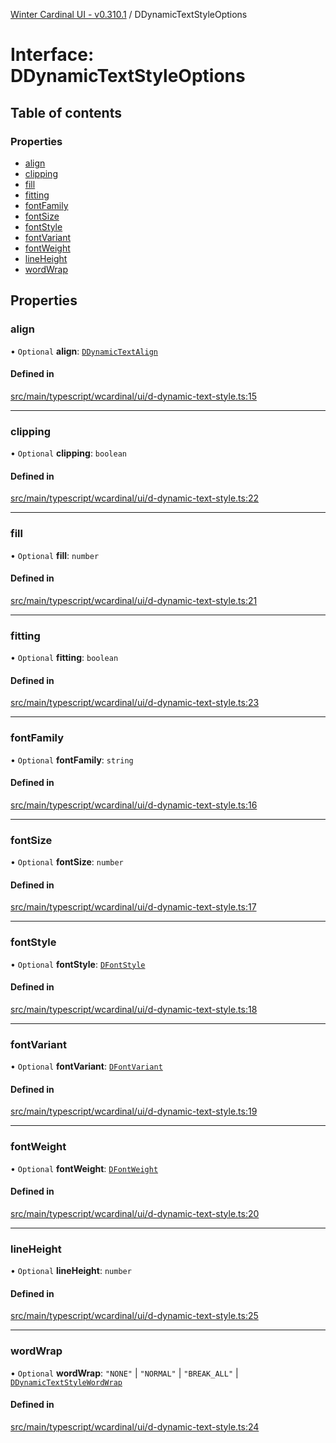 [Winter Cardinal UI - v0.310.1](../index.md) / DDynamicTextStyleOptions

# Interface: DDynamicTextStyleOptions

## Table of contents

### Properties

- [align](DDynamicTextStyleOptions.md#align)
- [clipping](DDynamicTextStyleOptions.md#clipping)
- [fill](DDynamicTextStyleOptions.md#fill)
- [fitting](DDynamicTextStyleOptions.md#fitting)
- [fontFamily](DDynamicTextStyleOptions.md#fontfamily)
- [fontSize](DDynamicTextStyleOptions.md#fontsize)
- [fontStyle](DDynamicTextStyleOptions.md#fontstyle)
- [fontVariant](DDynamicTextStyleOptions.md#fontvariant)
- [fontWeight](DDynamicTextStyleOptions.md#fontweight)
- [lineHeight](DDynamicTextStyleOptions.md#lineheight)
- [wordWrap](DDynamicTextStyleOptions.md#wordwrap)

## Properties

### align

• `Optional` **align**: [`DDynamicTextAlign`](../index.md#ddynamictextalign)

#### Defined in

[src/main/typescript/wcardinal/ui/d-dynamic-text-style.ts:15](https://github.com/winter-cardinal/winter-cardinal-ui/blob/v0.310.1/src/main/typescript/wcardinal/ui/d-dynamic-text-style.ts#L15)

___

### clipping

• `Optional` **clipping**: `boolean`

#### Defined in

[src/main/typescript/wcardinal/ui/d-dynamic-text-style.ts:22](https://github.com/winter-cardinal/winter-cardinal-ui/blob/v0.310.1/src/main/typescript/wcardinal/ui/d-dynamic-text-style.ts#L22)

___

### fill

• `Optional` **fill**: `number`

#### Defined in

[src/main/typescript/wcardinal/ui/d-dynamic-text-style.ts:21](https://github.com/winter-cardinal/winter-cardinal-ui/blob/v0.310.1/src/main/typescript/wcardinal/ui/d-dynamic-text-style.ts#L21)

___

### fitting

• `Optional` **fitting**: `boolean`

#### Defined in

[src/main/typescript/wcardinal/ui/d-dynamic-text-style.ts:23](https://github.com/winter-cardinal/winter-cardinal-ui/blob/v0.310.1/src/main/typescript/wcardinal/ui/d-dynamic-text-style.ts#L23)

___

### fontFamily

• `Optional` **fontFamily**: `string`

#### Defined in

[src/main/typescript/wcardinal/ui/d-dynamic-text-style.ts:16](https://github.com/winter-cardinal/winter-cardinal-ui/blob/v0.310.1/src/main/typescript/wcardinal/ui/d-dynamic-text-style.ts#L16)

___

### fontSize

• `Optional` **fontSize**: `number`

#### Defined in

[src/main/typescript/wcardinal/ui/d-dynamic-text-style.ts:17](https://github.com/winter-cardinal/winter-cardinal-ui/blob/v0.310.1/src/main/typescript/wcardinal/ui/d-dynamic-text-style.ts#L17)

___

### fontStyle

• `Optional` **fontStyle**: [`DFontStyle`](../index.md#dfontstyle)

#### Defined in

[src/main/typescript/wcardinal/ui/d-dynamic-text-style.ts:18](https://github.com/winter-cardinal/winter-cardinal-ui/blob/v0.310.1/src/main/typescript/wcardinal/ui/d-dynamic-text-style.ts#L18)

___

### fontVariant

• `Optional` **fontVariant**: [`DFontVariant`](../index.md#dfontvariant)

#### Defined in

[src/main/typescript/wcardinal/ui/d-dynamic-text-style.ts:19](https://github.com/winter-cardinal/winter-cardinal-ui/blob/v0.310.1/src/main/typescript/wcardinal/ui/d-dynamic-text-style.ts#L19)

___

### fontWeight

• `Optional` **fontWeight**: [`DFontWeight`](../index.md#dfontweight)

#### Defined in

[src/main/typescript/wcardinal/ui/d-dynamic-text-style.ts:20](https://github.com/winter-cardinal/winter-cardinal-ui/blob/v0.310.1/src/main/typescript/wcardinal/ui/d-dynamic-text-style.ts#L20)

___

### lineHeight

• `Optional` **lineHeight**: `number`

#### Defined in

[src/main/typescript/wcardinal/ui/d-dynamic-text-style.ts:25](https://github.com/winter-cardinal/winter-cardinal-ui/blob/v0.310.1/src/main/typescript/wcardinal/ui/d-dynamic-text-style.ts#L25)

___

### wordWrap

• `Optional` **wordWrap**: ``"NONE"`` \| ``"NORMAL"`` \| ``"BREAK_ALL"`` \| [`DDynamicTextStyleWordWrap`](../index.md#ddynamictextstylewordwrap-1)

#### Defined in

[src/main/typescript/wcardinal/ui/d-dynamic-text-style.ts:24](https://github.com/winter-cardinal/winter-cardinal-ui/blob/v0.310.1/src/main/typescript/wcardinal/ui/d-dynamic-text-style.ts#L24)
